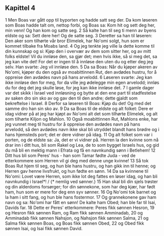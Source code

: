 ## Kapittel 4

1 Men Boas var gått opp til byporten og hadde satt seg der. Da kom løseren som Boas hadde talt om, nettop forbi, og Boas sa: Kom hit og sett deg her, min venn! Og han kom og satte seg.
2 Så kalte han til seg ti menn av byens eldste og sa: Sett dere her! Og de satte seg.
3 Deretter sa han til løseren: Den aker som tilhørte vår bror Elimelek, har No'omi solgt, hun som er kommet tilbake fra Moabs land.
4 Og jeg tenkte jeg ville la dette komme til din kunnskap og si: Kjøp den i overvær av dem som sitter her, og av mitt folks eldste! Vil du innløse den, sa gjør det; men hvis ikke, så si meg det, sa jeg kan vite det! For det er ingen til å innløse den uten du og etter deg jeg selv. Han svarte: Jeg vil innløse den.
5 Da sa Boas: Når du kjøper akeren av No'omi, kjøper du den også av moabittinnen Rut, den avdødes hustru, for å oppreise den avdødes navn på hans arvelodd.
6 Løseren svarte: Jeg kan ikke innløse den for meg, for da ville jeg ødelegge min egen arvelodd; innløs du for deg det jeg skulle løse, for jeg kan ikke innløse det.
7 I gamle dager var det skikk i Israel ved innløsning og bytte at den ene part til stadfestelse av saken dro sin sko av og gav den til den andre; dette gjaldt som bekreftelse i Israel.
8 Derfor sa løseren til Boas: Kjøp du det! Og med det samme dro han sin sko av.
9 Da sa Boas til de eldste og alt folket: Dere er idag vidner på at jeg har kjøpt av No'omi alt det som tilhørte Elimelek, og alt som tilhørte Kiljon og Mahlon.
10 Også moabittinnen Rut, Mahlons enke, har jeg vunnet meg til hustru for å oppreise den avdødes navn på hans arvelodd, så den avdødes navn ikke skal bli utryddet blandt hans brødre og i hans hjemsteds port; det er dere vidner på idag.
11 Og alt folket som var i porten, og de eldste sa: Ja, det er vi vidner på. Herren la den kvinne som nå drar inn i ditt hus, bli som Rakel og Lea, de to som bygget Israels hus, og gid du må bli en mektig mann i Efrata og få en navnkundig sønn i Betlehem!
12 Ditt hus bli som Peres' hus - han som Tamar fødte Juda - ved de etterkommere som Herren vil gi deg med denne unge kvinne!
13 Så tok Boas Rut hjem til seg, og hun ble hans hustru, og han gikk inn til henne; og Herren gav henne livsfrukt, og hun fødte en sønn.
14 Da sa kvinnene til No'omi: Lovet være Herren, som ikke lot deg fattes en løser idag, og han bli navnkundig i Israel*! / {* nemlig ved sønner.}
15 Han skal bli din sjels trøster og din alderdoms forsørger; for din sønnekone, som har deg kjær, har født ham, hun som er mere for deg enn syv sønner.
16 Og No'omi tok barnet og la ham i sitt fang, og hun ble hans fostermor.
17 Og grannekonene gav ham navn og sa: No'omi har fått en sønn! De kalte ham Obed; han ble far til Isai, Davids far.
18 Dette er Peres' etterkommere: Peres fikk sønnen Hesron,
19 og Hesron fikk sønnen Ram, og Ram fikk sønnen Amminadab,
20 og Amminadab fikk sønnen Nahsjon, og Nahsjon fikk sønnen Salma,
21 og Salma fikk sønnen Boas, og Boas fikk sønnen Obed,
22 og Obed fikk sønnen Isai, og Isai fikk sønnen David.
